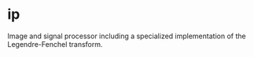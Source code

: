 # ip
Image and signal processor including a specialized implementation of the Legendre-Fenchel transform.
